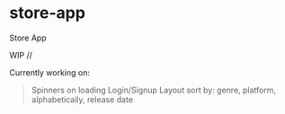 # store-app

Store App

WIP //

Currently working on:

> Spinners on loading
> Login/Signup Layout
> sort by: genre, platform, alphabetically, release date
